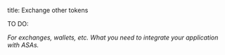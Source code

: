 title: Exchange other tokens

TO DO:

_For exchanges, wallets, etc. What you need to integrate your application with ASAs._